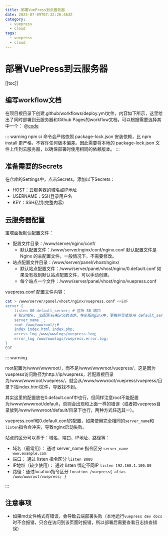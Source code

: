 ```yaml
---
title: 部署VuePress到云服务器
date: 2025-07-09T07:32:26.463Z
category:
  - vuepress
  - cloud
tags:
  - vuepress
  - cloud
---
```


# 部署VuePress到云服务器
[[toc]]
## 编写workflow文档
在项目根目录下创建.github/workflows/deploy.yml文件，内容如下所示，这里给出了同时部署到云服务器和Github Pages的workflow文档，可以根据需要选择其中一个：
@[code](../../code/github/workflows/deploy-docs.yml)

::: warning
npm ci 命令会严格依照 package-lock.json 安装依赖，比 npm install 更严格，不容许任何版本偏差。因此需要将本地的 package-lock.json 文件上传到云服务器，以确保部署时使用相同的依赖版本。
:::

## 准备需要的Secrets
在仓库的Settings中，点击Secrets，添加以下Secrets：
  - HOST：云服务器的域名或IP地址
  - USERNAME：SSH登录用户名
  - KEY：SSH私钥(完整内容)

## 云服务器配置
宝塔面板默认配置文件：
  - 配置文件目录：/www/server/nginx/conf/
    + 默认配置文件：/www/server/nginx/conf/nginx.conf <Tip>默认配置文件是 Nginx 的主配置文件，一般情况下，不需要修改。</Tip>
  - 站点配置文件目录：/www/server/panel/vhost/nginx/
    + 默认站点配置文件：/www/server/panel/vhost/nginx/0.default.conf <Tip>如果没有找到默认站点配置文件，可以手动创建。</Tip>
    + 每个站点一个文件：/www/server/panel/vhost/nginx/vuepress.conf

vuepress.conf 配置文件内容：
```bash
cat > /www/server/panel/vhost/nginx/vuepress.conf <<EOF
server {
    listen 80 default_server; # 监听 80 端口
    # 指定域名，_匹配所有未定义的请求，在新版Nginx中，更推荐显式使用 default_server，可以不设置server_name 或设为空
    server_name _; 
    root /www/wwwroot/;# 
    index index.html index.php;
    access_log /www/wwwlogs/vuepress.log;
    error_log /www/wwwlogs/vuepress.error.log;
}
EOF
```

::: warning

root配置为/www/wwwroot/，而不是/www/wwwroot/vuepress/，这是因为vuepress访问路径为http://ip/vuepress，若配置根目录为/www/wwwroot/vuepress/，就会从/www/wwwroot/vuepress/vuepress/目录下找index.html文件，导致找不到。

其实这里的配置放在0.default.conf中也行，但同样注意root不能配置为/www/wwwroot/default，否则会出现和上面一样的错误（或者把vuepress目录放到/www/wwwroot/default/目录下也行，两种方式任选其一）。

vuepress.conf和0.default.conf的配置，如果使用完全相同的`server_name`和`listen`指令会冲突，导致nginx启动失败。

站点的区分可以基于：域名、端口、IP地址、路径等：
 - 域名（最常用）：  通过 server_name 指令区分 `server_name www.example.com`
 - 端口：  通过 listen 指令区分 `listen 8080`
 - IP地址（较少使用）：  通过 listen 绑定不同IP `listen 192.168.1.100:80`
 - 路径：通过location指令区分 `location /vuepress{ alias /www/wwwroot/vuepress; }`

<!-- 虽然DeepSeek不推荐路径区分站点，但这种方式真的是单域名、单IP、想使用默认端口的情况下唯一的办法。为啥不推荐呢？ -->

:::

## 注意事项
- 如果md文件格式有错误，会导致云端部署失败（本地运行`vuepress dev docs`时不会报错，只会在访问到该页面时报错，所以部署后需要查看日志排查错误）
